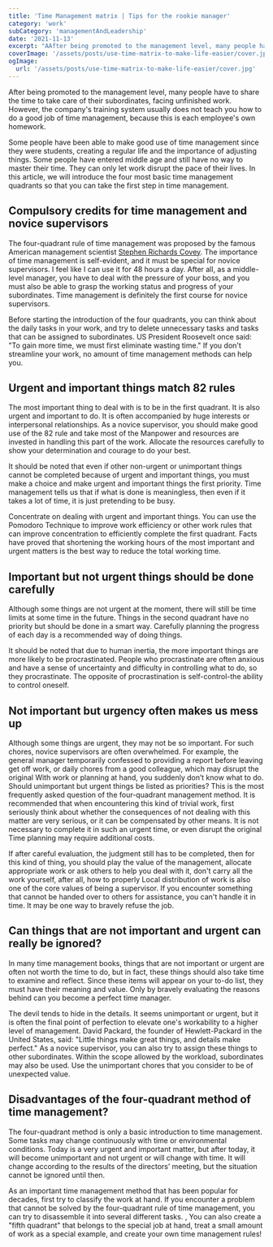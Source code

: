 ```yaml
---
title: 'Time Management matrix | Tips for the rookie manager'
category: 'work'
subCategory: 'managementAndLeadership'
date: '2021-11-13'
excerpt: "AAfter being promoted to the management level, many people have to share the time to take care of their subordinates, facing unfinished work. However, the company's training system usually does not teach you how to do a good job of time management, because this is each employee's own homework..."
coverImage: '/assets/posts/use-time-matrix-to-make-life-easier/cover.jpg'
ogImage:
  url: '/assets/posts/use-time-matrix-to-make-life-easier/cover.jpg'
---
```


After being promoted to the management level, many people have to share the time to take care of their subordinates, facing unfinished work. However, the company's training system usually does not teach you how to do a good job of time management, because this is each employee's own homework.

Some people have been able to make good use of time management since they were students, creating a regular life and the importance of adjusting things. Some people have entered middle age and still have no way to master their time. They can only let work disrupt the pace of their lives. In this article, we will introduce the four most basic time management quadrants so that you can take the first step in time management.

## Compulsory credits for time management and novice supervisors

The four-quadrant rule of time management was proposed by the famous American management scientist [Stephen Richards Covey](https://en.wikipedia.org/wiki/Stephen_Covey). The importance of time management is self-evident, and it must be special for novice supervisors. I feel like I can use it for 48 hours a day. After all, as a middle-level manager, you have to deal with the pressure of your boss, and you must also be able to grasp the working status and progress of your subordinates. Time management is definitely the first course for novice supervisors.

Before starting the introduction of the four quadrants, you can think about the daily tasks in your work, and try to delete unnecessary tasks and tasks that can be assigned to subordinates. US President Roosevelt once said: "To gain more time, we must first eliminate wasting time." If you don't streamline your work, no amount of time management methods can help you.

## Urgent and important things match 82 rules

The most important thing to deal with is to be in the first quadrant. It is also urgent and important to do. It is often accompanied by huge interests or interpersonal relationships. As a novice supervisor, you should make good use of the 82 rule and take most of the Manpower and resources are invested in handling this part of the work. Allocate the resources carefully to show your determination and courage to do your best.

It should be noted that even if other non-urgent or unimportant things cannot be completed because of urgent and important things, you must make a choice and make urgent and important things the first priority. Time management tells us that if what is done is meaningless, then even if it takes a lot of time, it is just pretending to be busy.

Concentrate on dealing with urgent and important things. You can use the Pomodoro Technique to improve work efficiency or other work rules that can improve concentration to efficiently complete the first quadrant. Facts have proved that shortening the working hours of the most important and urgent matters is the best way to reduce the total working time.

## Important but not urgent things should be done carefully

Although some things are not urgent at the moment, there will still be time limits at some time in the future. Things in the second quadrant have no priority but should be done in a smart way. Carefully planning the progress of each day is a recommended way of doing things.

It should be noted that due to human inertia, the more important things are more likely to be procrastinated. People who procrastinate are often anxious and have a sense of uncertainty and difficulty in controlling what to do, so they procrastinate. The opposite of procrastination is self-control-the ability to control oneself.

## Not important but urgency often makes us mess up

Although some things are urgent, they may not be so important. For such chores, novice supervisors are often overwhelmed. For example, the general manager temporarily confessed to providing a report before leaving get off work, or daily chores from a good colleague, which may disrupt the original With work or planning at hand, you suddenly don’t know what to do.
Should unimportant but urgent things be listed as priorities? This is the most frequently asked question of the four-quadrant management method. It is recommended that when encountering this kind of trivial work, first seriously think about whether the consequences of not dealing with this matter are very serious, or it can be compensated by other means. It is not necessary to complete it in such an urgent time, or even disrupt the original Time planning may require additional costs.

If after careful evaluation, the judgment still has to be completed, then for this kind of thing, you should play the value of the management, allocate appropriate work or ask others to help you deal with it, don't carry all the work yourself, after all, how to properly Local distribution of work is also one of the core values ​​of being a supervisor. If you encounter something that cannot be handed over to others for assistance, you can't handle it in time. It may be one way to bravely refuse the job.

## Can things that are not important and urgent can really be ignored?

In many time management books, things that are not important or urgent are often not worth the time to do, but in fact, these things should also take time to examine and reflect. Since these items will appear on your to-do list, they must have their meaning and value. Only by bravely evaluating the reasons behind can you become a perfect time manager.

The devil tends to hide in the details. It seems unimportant or urgent, but it is often the final point of perfection to elevate one's workability to a higher level of management. David Packard, the founder of Hewlett-Packard in the United States, said: "Little things make great things, and details make perfect." As a novice supervisor, you can also try to assign these things to other subordinates. Within the scope allowed by the workload, subordinates may also be used. Use the unimportant chores that you consider to be of unexpected value.

## Disadvantages of the four-quadrant method of time management?

The four-quadrant method is only a basic introduction to time management. Some tasks may change continuously with time or environmental conditions. Today is a very urgent and important matter, but after today, it will become unimportant and not urgent or will change with time. It will change according to the results of the directors’ meeting, but the situation cannot be ignored until then.

As an important time management method that has been popular for decades, first try to classify the work at hand. If you encounter a problem that cannot be solved by the four-quadrant rule of time management, you can try to disassemble it into several different tasks. , You can also create a "fifth quadrant" that belongs to the special job at hand, treat a small amount of work as a special example, and create your own time management rules!
